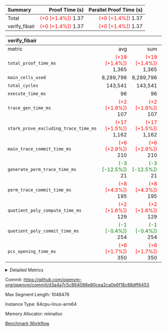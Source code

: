 | Summary | Proof Time (s) | Parallel Proof Time (s) |
|:---|---:|---:|
| Total | <span style='color: red'>(+0 [+1.4%])</span> 1.37 | <span style='color: red'>(+0 [+1.4%])</span> 1.37 |
| verify_fibair | <span style='color: red'>(+0 [+1.4%])</span> 1.37 | <span style='color: red'>(+0 [+1.4%])</span> 1.37 |


| verify_fibair |||||
|:---|---:|---:|---:|---:|
|metric|avg|sum|max|min|
| `total_proof_time_ms ` | <span style='color: red'>(+19 [+1.4%])</span> 1,365 | <span style='color: red'>(+19 [+1.4%])</span> 1,365 | <span style='color: red'>(+19 [+1.4%])</span> 1,365 | <span style='color: red'>(+19 [+1.4%])</span> 1,365 |
| `main_cells_used     ` |  8,289,796 |  8,289,796 |  8,289,796 |  8,289,796 |
| `total_cycles        ` |  143,541 |  143,541 |  143,541 |  143,541 |
| `execute_time_ms     ` |  96 |  96 |  96 |  96 |
| `trace_gen_time_ms   ` | <span style='color: red'>(+2 [+1.9%])</span> 107 | <span style='color: red'>(+2 [+1.9%])</span> 107 | <span style='color: red'>(+2 [+1.9%])</span> 107 | <span style='color: red'>(+2 [+1.9%])</span> 107 |
| `stark_prove_excluding_trace_time_ms` | <span style='color: red'>(+17 [+1.5%])</span> 1,162 | <span style='color: red'>(+17 [+1.5%])</span> 1,162 | <span style='color: red'>(+17 [+1.5%])</span> 1,162 | <span style='color: red'>(+17 [+1.5%])</span> 1,162 |
| `main_trace_commit_time_ms` | <span style='color: red'>(+6 [+2.9%])</span> 210 | <span style='color: red'>(+6 [+2.9%])</span> 210 | <span style='color: red'>(+6 [+2.9%])</span> 210 | <span style='color: red'>(+6 [+2.9%])</span> 210 |
| `generate_perm_trace_time_ms` | <span style='color: green'>(-3 [-12.5%])</span> 21 | <span style='color: green'>(-3 [-12.5%])</span> 21 | <span style='color: green'>(-3 [-12.5%])</span> 21 | <span style='color: green'>(-3 [-12.5%])</span> 21 |
| `perm_trace_commit_time_ms` | <span style='color: red'>(+8 [+4.3%])</span> 195 | <span style='color: red'>(+8 [+4.3%])</span> 195 | <span style='color: red'>(+8 [+4.3%])</span> 195 | <span style='color: red'>(+8 [+4.3%])</span> 195 |
| `quotient_poly_compute_time_ms` | <span style='color: red'>(+2 [+1.6%])</span> 129 | <span style='color: red'>(+2 [+1.6%])</span> 129 | <span style='color: red'>(+2 [+1.6%])</span> 129 | <span style='color: red'>(+2 [+1.6%])</span> 129 |
| `quotient_poly_commit_time_ms` | <span style='color: green'>(-1 [-0.4%])</span> 254 | <span style='color: green'>(-1 [-0.4%])</span> 254 | <span style='color: green'>(-1 [-0.4%])</span> 254 | <span style='color: green'>(-1 [-0.4%])</span> 254 |
| `pcs_opening_time_ms ` | <span style='color: red'>(+6 [+1.7%])</span> 350 | <span style='color: red'>(+6 [+1.7%])</span> 350 | <span style='color: red'>(+6 [+1.7%])</span> 350 | <span style='color: red'>(+6 [+1.7%])</span> 350 |



<details>
<summary>Detailed Metrics</summary>

|  | verify_program_compile_ms | total_cells | stark_prove_excluding_trace_time_ms | quotient_poly_compute_time_ms | quotient_poly_commit_time_ms | perm_trace_commit_time_ms | pcs_opening_time_ms | main_trace_commit_time_ms |
| --- | --- | --- | --- | --- | --- | --- | --- |
|  | 5 | 65,536 | 64 | 3 | 13 | 0 | 34 | 13 | 

| air_name | rows | quotient_deg | main_cols | interactions | constraints | cells |
| --- | --- | --- | --- | --- | --- | --- |
| AccessAdapterAir<2> |  | 4 |  | 5 | 11 |  | 
| AccessAdapterAir<4> |  | 4 |  | 5 | 11 |  | 
| AccessAdapterAir<8> |  | 4 |  | 5 | 11 |  | 
| FibonacciAir | 32,768 | 1 | 2 |  | 5 | 65,536 | 
| FriReducedOpeningAir |  | 4 |  | 39 | 60 |  | 
| NativePoseidon2Air<BabyBearParameters>, 1> |  | 4 |  | 136 | 530 |  | 
| PhantomAir |  | 4 |  | 3 | 4 |  | 
| ProgramAir |  | 1 |  | 1 | 4 |  | 
| VariableRangeCheckerAir |  | 1 |  | 1 | 4 |  | 
| VmAirWrapper<AluNativeAdapterAir, FieldArithmeticCoreAir> |  | 4 |  | 15 | 23 |  | 
| VmAirWrapper<BranchNativeAdapterAir, BranchEqualCoreAir<1> |  | 4 |  | 11 | 22 |  | 
| VmAirWrapper<JalNativeAdapterAir, JalCoreAir> |  | 4 |  | 7 | 6 |  | 
| VmAirWrapper<NativeAdapterAir<2, 0>, PublicValuesCoreAir> |  | 4 |  | 11 | 22 |  | 
| VmAirWrapper<NativeLoadStoreAdapterAir<1>, NativeLoadStoreCoreAir<1> |  | 4 |  | 15 | 16 |  | 
| VmAirWrapper<NativeLoadStoreAdapterAir<4>, NativeLoadStoreCoreAir<4> |  | 4 |  | 15 | 16 |  | 
| VmAirWrapper<NativeVectorizedAdapterAir<4>, FieldExtensionCoreAir> |  | 4 |  | 15 | 23 |  | 
| VmConnectorAir |  | 4 |  | 3 | 8 |  | 
| VolatileBoundaryAir |  | 4 |  | 4 | 16 |  | 

| group | trace_gen_time_ms | total_proof_time_ms | total_cycles | total_cells | stark_prove_excluding_trace_time_ms | quotient_poly_compute_time_ms | quotient_poly_commit_time_ms | perm_trace_commit_time_ms | pcs_opening_time_ms | main_trace_commit_time_ms | main_cells_used | generate_perm_trace_time_ms | execute_time_ms |
| --- | --- | --- | --- | --- | --- | --- | --- | --- | --- | --- | --- | --- | --- |
| verify_fibair | 107 | 1,365 | 143,541 | 23,616,152 | 1,162 | 129 | 254 | 195 | 350 | 210 | 8,289,796 | 21 | 96 | 

| group | air_name | rows | prep_cols | perm_cols | main_cols | cells |
| --- | --- | --- | --- | --- | --- | --- |
| verify_fibair | AccessAdapterAir<2> | 32,768 |  | 12 | 11 | 753,664 | 
| verify_fibair | AccessAdapterAir<4> | 16,384 |  | 12 | 13 | 409,600 | 
| verify_fibair | AccessAdapterAir<8> | 128 |  | 12 | 17 | 3,712 | 
| verify_fibair | FriReducedOpeningAir | 1,024 |  | 44 | 27 | 72,704 | 
| verify_fibair | NativePoseidon2Air<BabyBearParameters>, 1> | 16,384 |  | 160 | 399 | 9,158,656 | 
| verify_fibair | PhantomAir | 4,096 |  | 8 | 6 | 57,344 | 
| verify_fibair | ProgramAir | 8,192 |  | 8 | 10 | 147,456 | 
| verify_fibair | VariableRangeCheckerAir | 262,144 | 2 | 8 | 1 | 2,359,296 | 
| verify_fibair | VmAirWrapper<AluNativeAdapterAir, FieldArithmeticCoreAir> | 131,072 |  | 20 | 29 | 6,422,528 | 
| verify_fibair | VmAirWrapper<BranchNativeAdapterAir, BranchEqualCoreAir<1> | 16,384 |  | 16 | 23 | 638,976 | 
| verify_fibair | VmAirWrapper<JalNativeAdapterAir, JalCoreAir> | 4,096 |  | 12 | 9 | 86,016 | 
| verify_fibair | VmAirWrapper<NativeLoadStoreAdapterAir<1>, NativeLoadStoreCoreAir<1> | 32,768 |  | 24 | 22 | 1,507,328 | 
| verify_fibair | VmAirWrapper<NativeLoadStoreAdapterAir<4>, NativeLoadStoreCoreAir<4> | 16,384 |  | 24 | 31 | 901,120 | 
| verify_fibair | VmAirWrapper<NativeVectorizedAdapterAir<4>, FieldExtensionCoreAir> | 8,192 |  | 20 | 38 | 475,136 | 
| verify_fibair | VmConnectorAir | 2 | 1 | 8 | 4 | 24 | 
| verify_fibair | VolatileBoundaryAir | 32,768 |  | 8 | 11 | 622,592 | 

</details>


Commit: https://github.com/openvm-org/openvm/commit/d3a4a7c5c864088e80cea2ca0e6f18c88dff6453

Max Segment Length: 1048476

Instance Type: 64cpu-linux-arm64

Memory Allocator: mimalloc

[Benchmark Workflow](https://github.com/openvm-org/openvm/actions/runs/13451697919)

